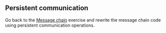 ## Persistent communication

Go back to the [Message chain](../message-chain/) exercise and
rewrite the message chain code using persistent communication operations.
